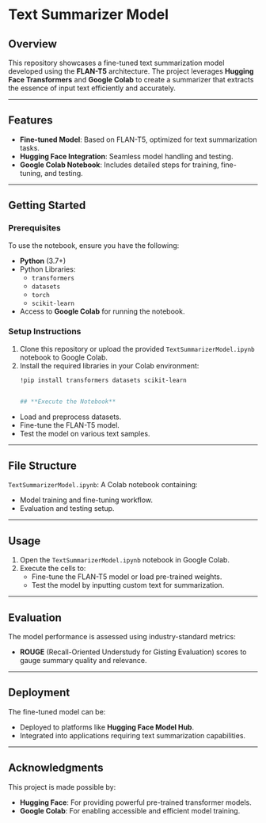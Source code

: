 # **Text Summarizer Model**

## **Overview**
This repository showcases a fine-tuned text summarization model developed using the **FLAN-T5** architecture. The project leverages **Hugging Face Transformers** and **Google Colab** to create a summarizer that extracts the essence of input text efficiently and accurately.

---

## **Features**
- **Fine-tuned Model**: Based on FLAN-T5, optimized for text summarization tasks.
- **Hugging Face Integration**: Seamless model handling and testing.
- **Google Colab Notebook**: Includes detailed steps for training, fine-tuning, and testing.

---

## **Getting Started**

### **Prerequisites**
To use the notebook, ensure you have the following:
- **Python** (3.7+)
- Python Libraries:
  - `transformers`
  - `datasets`
  - `torch`
  - `scikit-learn`
- Access to **Google Colab** for running the notebook.

### **Setup Instructions**
1. Clone this repository or upload the provided `TextSummarizerModel.ipynb` notebook to Google Colab.
2. Install the required libraries in your Colab environment:
   ```bash
   !pip install transformers datasets scikit-learn

   
   ## **Execute the Notebook**
- Load and preprocess datasets.
- Fine-tune the FLAN-T5 model.
- Test the model on various text samples.

---

## **File Structure**
`TextSummarizerModel.ipynb`: A Colab notebook containing:
- Model training and fine-tuning workflow.
- Evaluation and testing setup.

---

## **Usage**
1. Open the `TextSummarizerModel.ipynb` notebook in Google Colab.
2. Execute the cells to:
   - Fine-tune the FLAN-T5 model or load pre-trained weights.
   - Test the model by inputting custom text for summarization.

---

## **Evaluation**
The model performance is assessed using industry-standard metrics:
- **ROUGE** (Recall-Oriented Understudy for Gisting Evaluation) scores to gauge summary quality and relevance.

---

## **Deployment**
The fine-tuned model can be:
- Deployed to platforms like **Hugging Face Model Hub**.
- Integrated into applications requiring text summarization capabilities.

---

## **Acknowledgments**
This project is made possible by:
- **Hugging Face**: For providing powerful pre-trained transformer models.
- **Google Colab**: For enabling accessible and efficient model training.

